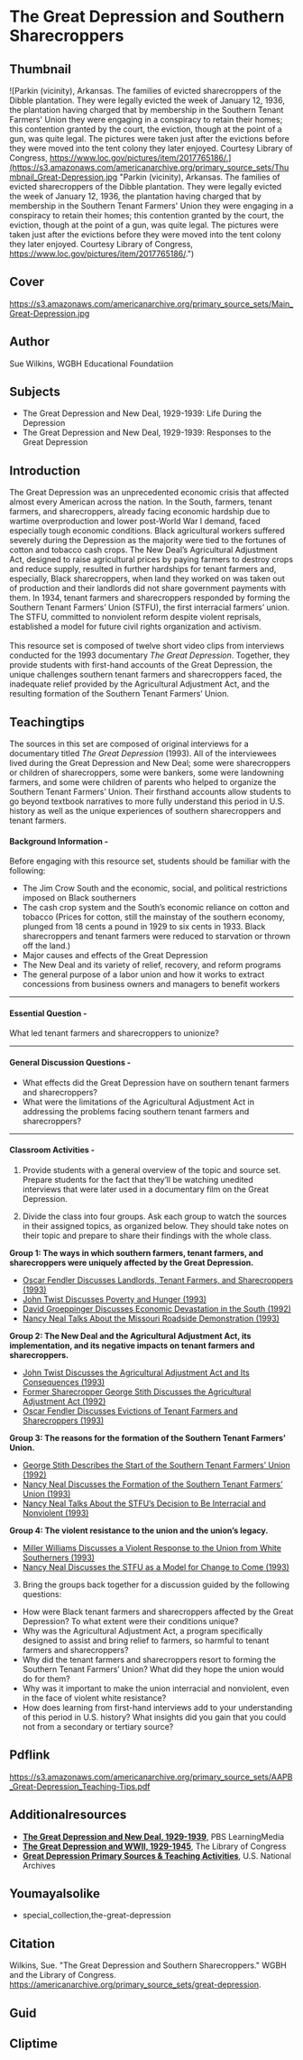 # The Great Depression and Southern Sharecroppers

## Thumbnail

![Parkin (vicinity), Arkansas. The families of evicted sharecroppers of the Dibble plantation. They were legally evicted the week of January 12, 1936, the plantation having charged that by membership in the Southern Tenant Farmers' Union they were engaging in a conspiracy to retain their homes; this contention granted by the court, the eviction, though at the point of a gun, was quite legal. The pictures were taken just after the evictions before they were moved into the tent colony they later enjoyed. Courtesy Library of Congress, https://www.loc.gov/pictures/item/2017765186/.](https://s3.amazonaws.com/americanarchive.org/primary_source_sets/Thumbnail_Great-Depression.jpg "Parkin (vicinity), Arkansas. The families of evicted sharecroppers of the Dibble plantation. They were legally evicted the week of January 12, 1936, the plantation having charged that by membership in the Southern Tenant Farmers' Union they were engaging in a conspiracy to retain their homes; this contention granted by the court, the eviction, though at the point of a gun, was quite legal. The pictures were taken just after the evictions before they were moved into the tent colony they later enjoyed. Courtesy Library of Congress, https://www.loc.gov/pictures/item/2017765186/.")

## Cover
https://s3.amazonaws.com/americanarchive.org/primary_source_sets/Main_Great-Depression.jpg

## Author

Sue Wilkins, WGBH Educational Foundatiion

## Subjects

- The Great Depression and New Deal, 1929-1939: Life During the Depression
- The Great Depression and New Deal, 1929-1939: Responses to the Great Depression

## Introduction

The Great Depression was an unprecedented economic crisis that affected almost every American across the nation. In the South, farmers, tenant farmers, and sharecroppers, already facing economic hardship due to wartime overproduction and lower post-World War I demand, faced especially tough economic conditions. Black agricultural workers suffered severely during the Depression as the majority were tied to the fortunes of cotton and tobacco cash crops. The New Deal’s Agricultural Adjustment Act, designed to raise agricultural prices by paying farmers to destroy crops and reduce supply, resulted in further hardships for tenant farmers and, especially, Black sharecroppers, when land they worked on was taken out of production and their landlords did not share government payments with them. In 1934, tenant farmers and sharecroppers responded by forming the Southern Tenant Farmers’ Union (STFU), the first interracial farmers’ union. The STFU, committed to nonviolent reform despite violent reprisals, established a model for future civil rights organization and activism.
<br><br>
This resource set is composed of twelve short video clips from interviews conducted for the 1993 documentary *The Great Depression*. Together, they provide students with first-hand accounts of the Great Depression, the unique challenges southern tenant farmers and sharecroppers faced, the inadequate relief provided by the Agricultural Adjustment Act, and the resulting formation of the Southern Tenant Farmers’ Union.


## Teachingtips

The sources in this set are composed of original interviews for a documentary titled *The Great Depression* (1993). All of the interviewees lived during the Great Depression and New Deal; some were sharecroppers or children of sharecroppers, some were bankers, some were landowning farmers, and some were children of parents who helped to organize the Southern Tenant Farmers’ Union. Their firsthand accounts allow students to go beyond textbook narratives to more fully understand this period in U.S. history as well as the unique experiences of southern sharecroppers and tenant farmers. 

#### Background Information -

Before engaging with this resource set, students should be familiar with the following:

- The Jim Crow South and the economic, social, and political restrictions imposed on Black southerners
- The cash crop system and the South’s economic reliance on cotton and tobacco
(Prices for cotton, still the mainstay of the southern economy, plunged from 18 cents a pound in 1929 to six cents in 1933. Black sharecroppers and tenant farmers were reduced to starvation or thrown off the land.)
- Major causes and effects of the Great Depression
- The New Deal and its variety of relief, recovery, and reform programs
- The general purpose of a labor union and how it works to extract concessions from business owners and managers to benefit workers

<hr>

#### Essential Question - 

What led tenant farmers and sharecroppers to unionize?

<hr>

#### General Discussion Questions -

- What effects did the Great Depression have on southern tenant farmers and sharecroppers?
- What were the limitations of the Agricultural Adjustment Act in addressing the problems facing southern tenant farmers and sharecroppers?

<hr>

#### Classroom Activities -

1) Provide students with a general overview of the topic and source set. Prepare students for the fact that they’ll be watching unedited interviews that were later used in a documentary film on the Great Depression.

2) Divide the class into four groups. Ask each group to watch the sources in their assigned topics, as organized below. They should take notes on their topic and prepare to share their findings with the whole class.

**Group 1: The ways in which southern farmers, tenant farmers, and sharecroppers were uniquely affected by the Great Depression.**

- [Oscar Fendler Discusses Landlords, Tenant Farmers, and Sharecroppers (1993)](https://americanarchive.org/primary_source_sets/great-depression/1-151-8w3804z53c)
- [John Twist Discusses Poverty and Hunger (1993)](https://americanarchive.org/primary_source_sets/great-depression/2-151-rv0cv4cj90)
- [David Groeppinger Discusses Economic Devastation in the South (1992)](https://americanarchive.org/primary_source_sets/great-depression/3-151-5m6251g16w)
- [Nancy Neal Talks About the Missouri Roadside Demonstration (1993)](https://americanarchive.org/primary_source_sets/great-depression/4-151-3f4kk94t5p)

**Group 2: The New Deal and the Agricultural Adjustment Act, its implementation, and its negative impacts on tenant farmers and sharecroppers.**

- [John Twist Discusses the Agricultural Adjustment Act and Its Consequences (1993)](https://americanarchive.org/primary_source_sets/great-depression/5-151-rv0cv4cj90)
- [Former Sharecropper George Stith Discusses the Agricultural Adjustment Act (1992)](https://americanarchive.org/primary_source_sets/great-depression/6-151-nk3610wj5c)
- [Oscar Fendler Discusses Evictions of Tenant Farmers and Sharecroppers (1993)](https://americanarchive.org/primary_source_sets/great-depression/7-151-gq6qz2340h)

**Group 3: The reasons for the formation of the Southern Tenant Farmers’ Union.**

- [George Stith Describes the Start of the Southern Tenant Farmers’ Union (1992)](https://americanarchive.org/primary_source_sets/great-depression/8-151-nk3610wj5c)
- [Nancy Neal Discusses the Formation of the Southern Tenant Farmers’ Union (1993)](https://americanarchive.org/primary_source_sets/great-depression/9-151-gm81j97z4z)
- [Nancy Neal Talks About the STFU’s Decision to Be Interracial and Nonviolent (1993)](https://americanarchive.org/primary_source_sets/great-depression/10-151-gm81j97z4z)

**Group 4: The violent resistance to the union and the union’s legacy.**

- [Miller Williams Discusses a Violent Response to the Union from White Southerners (1993)](https://americanarchive.org/primary_source_sets/great-depression/11-151-bz6154f72d)
- [Nancy Neal Discusses the STFU as a Model for Change to Come (1993)](https://americanarchive.org/primary_source_sets/great-depression/12-151-st7dr2q284)

3) Bring the groups back together for a discussion guided by the following questions:

- How were Black tenant farmers and sharecroppers affected by the Great Depression? To what extent were their conditions unique?
- Why was the Agricultural Adjustment Act, a program specifically designed to assist and bring relief to farmers, so harmful to tenant farmers and sharecroppers?
- Why did the tenant farmers and sharecroppers resort to forming the Southern Tenant Farmers’ Union? What did they hope the union would do for them?
- Why was it important to make the union interracial and nonviolent, even in the face of violent white resistance?
- How does learning from first-hand interviews add to your understanding of this period in U.S. history? What insights did you gain that you could not from a secondary or tertiary source?


## Pdflink

https://s3.amazonaws.com/americanarchive.org/primary_source_sets/AAPB_Great-Depression_Teaching-Tips.pdf

## Additionalresources

- [**The Great Depression and New Deal, 1929-1939**](https://mass.pbslearningmedia.org/collection/us-history-collection/era/the-great-depression-and-new-deal-19291939/), PBS LearningMedia
- [**The Great Depression and WWII, 1929-1945**](https://www.loc.gov/classroom-materials/united-states-history-primary-source-timeline/great-depression-and-world-war-ii-1929-1945/), The Library of Congress
- [**Great Depression Primary Sources & Teaching Activities**](https://education.blogs.archives.gov/2021/02/18/great-depression-2/), U.S. National Archives

## Youmayalsolike
- special_collection,the-great-depression

## Citation

Wilkins, Sue. "The Great Depression and Southern Sharecroppers." WGBH and the Library of Congress. https://americanarchive.org/primary_source_sets/great-depression.

## Guid
## Cliptime

